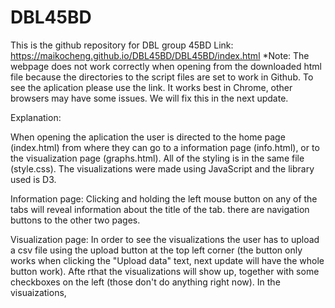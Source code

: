 # DBL45BD
This is the github repository for DBL group 45BD
Link: https://maikocheng.github.io/DBL45BD/DBL45BD/index.html
*Note: The webpage does not work correctly when opening from the downloaded html file because the directories to the script files are set to work in Github. To see the
aplication please use the link. It works best in Chrome, other browsers may have some issues. We will fix this in the next update.

Explanation:

When opening the aplication the user is directed to the home page (index.html) from where they can go to a information page (info.html), or to the visualization page
(graphs.html). All of the styling is in the same file (style.css). The visualizations were made using JavaScript and the library used is D3.

Information page: Clicking and holding the left mouse button on any of the tabs will reveal information about the title of the tab. there are navigation buttons to the other
two pages.

Visualization page: In order to see the visualizations the user has to upload a csv file using the upload button at the top left corner (the button only works when clicking the
"Upload data" text, next update will have the whole button work). Afte rthat the visualizations will show up, together with some checkboxes on the left (those don't do anything 
right now). In the visuaizations,
